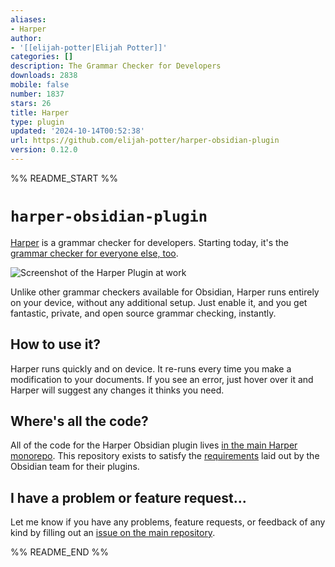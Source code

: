 ```yaml
---
aliases:
- Harper
author:
- '[[elijah-potter|Elijah Potter]]'
categories: []
description: The Grammar Checker for Developers
downloads: 2838
mobile: false
number: 1837
stars: 26
title: Harper
type: plugin
updated: '2024-10-14T00:52:38'
url: https://github.com/elijah-potter/harper-obsidian-plugin
version: 0.12.0
---
```


%% README_START %%

# `harper-obsidian-plugin`

[Harper](https://github.com/elijah-potter/harper) is a grammar checker for developers.
Starting today, it's the [grammar checker for everyone else, too](https://writewithharper.com/obsidian/).

![Screenshot of the Harper Plugin at work](https://raw.githubusercontent.com/elijah-potter/harper-obsidian-plugin/HEAD/screenshot.webp)

Unlike other grammar checkers available for Obsidian, Harper runs entirely on your device, without any additional setup. Just enable it, and you get fantastic, private, and open source grammar checking, instantly.

## How to use it?

Harper runs quickly and on device.
It re-runs every time you make a modification to your documents.
If you see an error, just hover over it and Harper will suggest any changes it thinks you need.

## Where's all the code?

All of the code for the Harper Obsidian plugin lives [in the main Harper monorepo](https://github.com/elijah-potter/harper/tree/master/packages/obsidian-plugin).
This repository exists to satisfy the [requirements](https://docs.obsidian.md/Plugins/Releasing/Submit+your+plugin) laid out by the Obsidian team for their plugins.

## I have a problem or feature request...

Let me know if you have any problems, feature requests, or feedback of any kind by filling out an [issue on the main repository](https://github.com/elijah-potter/harper/issues/new).


%% README_END %%
